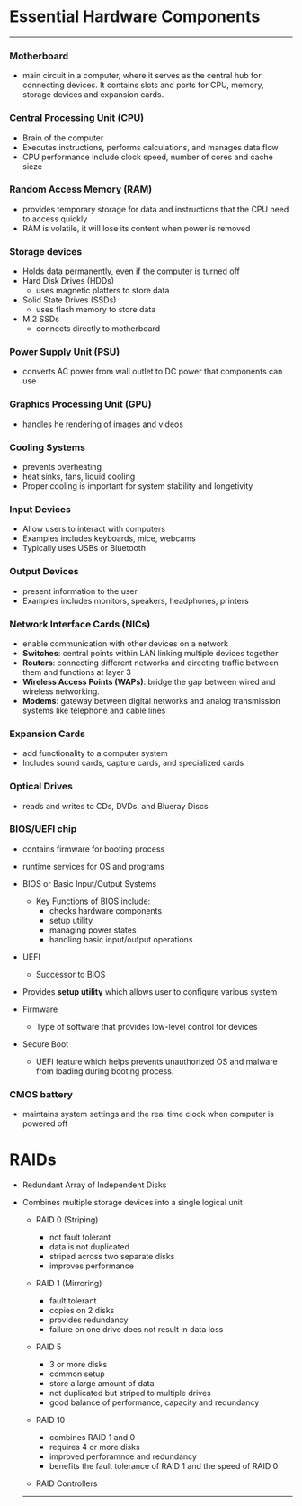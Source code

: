 # Essential Hardware Components
---

### Motherboard

* main circuit in a computer, where it serves as the central hub for connecting devices. It contains slots and ports for CPU, memory, storage devices and expansion cards. 

### Central Processing Unit (CPU)

* Brain of the computer
* Executes instructions, performs calculations, and manages data flow
* CPU performance include clock speed, number of cores and cache sieze

### Random Access Memory (RAM)

* provides temporary storage for data and instructions that the CPU need to access quickly
* RAM is volatile, it will lose its content when power is removed

### Storage devices

* Holds data permanently, even if the computer is turned off
* Hard Disk Drives (HDDs)
    * uses magnetic platters to store data
* Solid State Drives (SSDs)
    * uses flash memory to store data
* M.2 SSDs
    * connects directly to motherboard



### Power Supply Unit (PSU)

* converts AC power from wall outlet to DC power that components can use

### Graphics Processing Unit (GPU)

* handles he rendering of images and videos

### Cooling Systems

* prevents overheating
* heat sinks, fans, liquid cooling
* Proper cooling is important for system stability and longetivity

### Input Devices

* Allow users to interact with computers
* Examples includes keyboards, mice, webcams
* Typically uses USBs or Bluetooth

### Output Devices

* present information to the user
* Examples includes monitors, speakers, headphones, printers

### Network Interface Cards (NICs)

* enable communication with other devices on a network
* **Switches**: central points within LAN linking multiple devices together
* **Routers**: connecting different networks and directing traffic between them and functions at layer 3
* **Wireless Access Points (WAPs)**: bridge the gap between wired and wireless networking.
* **Modems**: gateway between digital networks and analog transmission systems like telephone and cable lines


### Expansion Cards

* add functionality to a computer system
* Includes sound cards, capture cards, and specialized cards

### Optical Drives

* reads and writes to CDs, DVDs, and Blueray Discs

### BIOS/UEFI chip

* contains firmware for booting process
* runtime services for OS and programs

* BIOS or Basic Input/Output Systems
    * Key Functions of BIOS include:
        * checks hardware components
        * setup utility
        * managing power states
        * handling basic input/output operations

* UEFI
    * Successor to BIOS

* Provides **setup utility** which allows user to configure various system

* Firmware
    * Type of software that provides low-level control for devices

* Secure Boot
    * UEFI feature which helps prevents unauthorized OS and malware from loading during booting process.

### CMOS battery
 
* maintains system settings and the real time clock when computer is powered off

# RAIDs

* Redundant Array of Independent Disks
* Combines multiple storage devices into a single logical unit

    * RAID 0 (Striping)
        * not fault tolerant
        * data is not duplicated
        * striped across two separate disks
        * improves performance

    * RAID 1 (Mirroring)
        * fault tolerant
        * copies on 2 disks
        * provides redundancy
        * failure on one drive does not result in data loss

    * RAID 5
        * 3 or more disks
        * common setup
        * store a large amount of data
        * not duplicated but striped to multiple drives
        * good balance of performance, capacity and redundancy

    * RAID 10
        * combines RAID 1 and 0
        * requires 4 or more disks
        * improved perforamnce and redundancy 
        * benefits the fault tolerance of RAID 1 and the speed of RAID 0

    * RAID Controllers

    ---